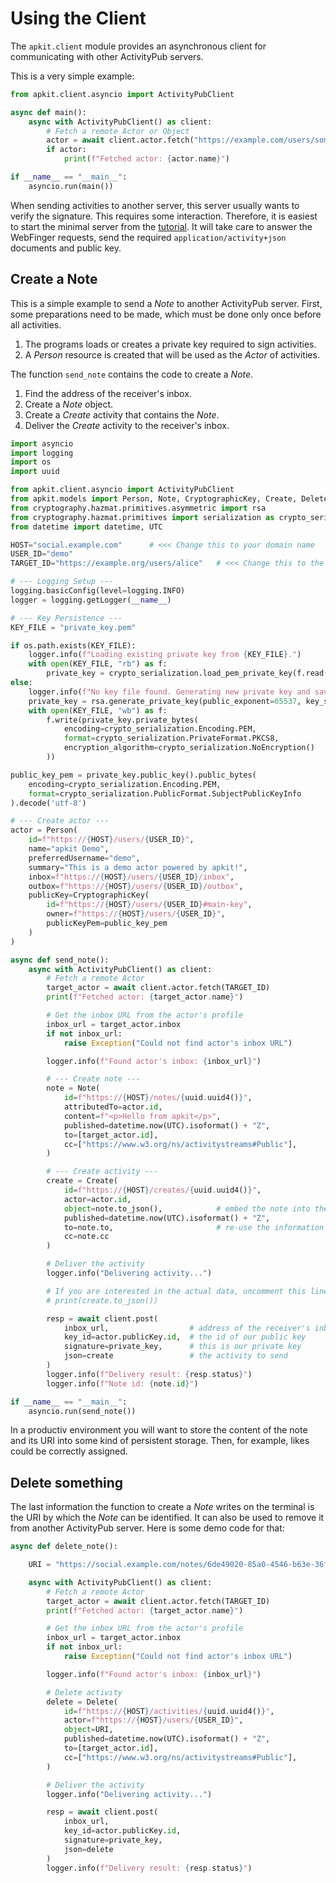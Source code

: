 # Using the Client

The `apkit.client` module provides an asynchronous client for communicating with other ActivityPub servers.

This is a very simple example:

```python
from apkit.client.asyncio import ActivityPubClient

async def main():
    async with ActivityPubClient() as client:
        # Fetch a remote Actor or Object
        actor = await client.actor.fetch("https://example.com/users/someuser")
        if actor:
            print(f"Fetched actor: {actor.name}")

if __name__ == "__main__":
    asyncio.run(main())
```

When sending activities to another server, this server usually wants to verify the signature.
This requires some interaction. Therefore, it is easiest to start the minimal server from the [tutorial](../tutorial).
It will take care to answer the WebFinger requests, send the required `application/activity+json` documents and public key.

## Create a Note

This is a simple example to send a _Note_ to another ActivityPub server.
First, some preparations need to be made, which must be done only once before all activities.

1. The programs loads or creates a private key required to sign activities.
2. A _Person_ resource is created that will be used as the _Actor_ of activities.

The function `send_note` contains the code to create a _Note_.

1. Find the address of the receiver's inbox.
2. Create a _Note_ object.
3. Create a _Create_ activity that contains the _Note_.
4. Deliver the _Create_ activity to the receiver's inbox.

```python
import asyncio
import logging
import os
import uuid

from apkit.client.asyncio import ActivityPubClient
from apkit.models import Person, Note, CryptographicKey, Create, Delete
from cryptography.hazmat.primitives.asymmetric import rsa
from cryptography.hazmat.primitives import serialization as crypto_serialization
from datetime import datetime, UTC

HOST="social.example.com"      # <<< Change this to your domain name
USER_ID="demo"
TARGET_ID="https://example.org/users/alice"   # <<< Change this to the URI of the account you want to send something to

# --- Logging Setup ---
logging.basicConfig(level=logging.INFO)
logger = logging.getLogger(__name__)

# --- Key Persistence ---
KEY_FILE = "private_key.pem"

if os.path.exists(KEY_FILE):
    logger.info(f"Loading existing private key from {KEY_FILE}.")
    with open(KEY_FILE, "rb") as f:
        private_key = crypto_serialization.load_pem_private_key(f.read(), password=None)
else:
    logger.info(f"No key file found. Generating new private key and saving to {KEY_FILE}.")
    private_key = rsa.generate_private_key(public_exponent=65537, key_size=2048)
    with open(KEY_FILE, "wb") as f:
        f.write(private_key.private_bytes(
            encoding=crypto_serialization.Encoding.PEM,
            format=crypto_serialization.PrivateFormat.PKCS8,
            encryption_algorithm=crypto_serialization.NoEncryption()
        ))

public_key_pem = private_key.public_key().public_bytes(
    encoding=crypto_serialization.Encoding.PEM,
    format=crypto_serialization.PublicFormat.SubjectPublicKeyInfo
).decode('utf-8')

# --- Create actor ---
actor = Person(
    id=f"https://{HOST}/users/{USER_ID}",
    name="apkit Demo",
    preferredUsername="demo",
    summary="This is a demo actor powered by apkit!",
    inbox=f"https://{HOST}/users/{USER_ID}/inbox",
    outbox=f"https://{HOST}/users/{USER_ID}/outbox",
    publicKey=CryptographicKey(
        id=f"https://{HOST}/users/{USER_ID}#main-key",
        owner=f"https://{HOST}/users/{USER_ID}",
        publicKeyPem=public_key_pem
    )
)

async def send_note():
    async with ActivityPubClient() as client:
        # Fetch a remote Actor
        target_actor = await client.actor.fetch(TARGET_ID)
        print(f"Fetched actor: {target_actor.name}")

        # Get the inbox URL from the actor's profile
        inbox_url = target_actor.inbox
        if not inbox_url:
            raise Exception("Could not find actor's inbox URL")

        logger.info(f"Found actor's inbox: {inbox_url}")

        # --- Create note ---
        note = Note(
            id=f"https://{HOST}/notes/{uuid.uuid4()}",
            attributedTo=actor.id,
            content=f"<p>Hello from apkit</p>",
            published=datetime.now(UTC).isoformat() + "Z",
            to=[target_actor.id],
            cc=["https://www.w3.org/ns/activitystreams#Public"],
        )

        # --- Create activity ---
        create = Create(
            id=f"https://{HOST}/creates/{uuid.uuid4()}",
            actor=actor.id,
            object=note.to_json(),            # embed the note into the activity
            published=datetime.now(UTC).isoformat() + "Z",
            to=note.to,                       # re-use the information from the note
            cc=note.cc
        )

        # Deliver the activity
        logger.info("Delivering activity...")

        # If you are interested in the actual data, uncomment this line.
        # print(create.to_json())

        resp = await client.post(
            inbox_url,                  # address of the receiver's inbox
            key_id=actor.publicKey.id,  # the id of our public key
            signature=private_key,      # this is our private key
            json=create                 # the activity to send
        )
        logger.info(f"Delivery result: {resp.status}")
        logger.info(f"Note id: {note.id}")

if __name__ == "__main__":
    asyncio.run(send_note())
```

In a productiv environment you will want to store the content of the note and its URI into some kind of persistent storage.
Then, for example, likes could be correctly assigned.

## Delete something

The last information the function to create a _Note_ writes on the terminal is the URI by which the
_Note_ can be identified. It can also be used to remove it from another ActivityPub server.
Here is some demo code for that:

```python
async def delete_note():

    URI = "https://social.example.com/notes/6de49020-85a0-4546-b63e-36fe23271f71"   # <<< change this URI

    async with ActivityPubClient() as client:
        # Fetch a remote Actor
        target_actor = await client.actor.fetch(TARGET_ID)
        print(f"Fetched actor: {target_actor.name}")

        # Get the inbox URL from the actor's profile
        inbox_url = target_actor.inbox
        if not inbox_url:
            raise Exception("Could not find actor's inbox URL")

        logger.info(f"Found actor's inbox: {inbox_url}")

        # Delete activity
        delete = Delete(
            id=f"https://{HOST}/activities/{uuid.uuid4()}",
            actor=f"https://{HOST}/users/{USER_ID}",
            object=URI,
            published=datetime.now(UTC).isoformat() + "Z",
            to=[target_actor.id],
            cc=["https://www.w3.org/ns/activitystreams#Public"],
        )

        # Deliver the activity
        logger.info("Delivering activity...")

        resp = await client.post(
            inbox_url,
            key_id=actor.publicKey.id,
            signature=private_key,
            json=delete
        )
        logger.info(f"Delivery result: {resp.status}")
```
